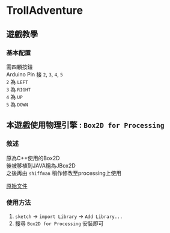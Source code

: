 # TrollAdventure

## 遊戲教學

### 基本配置

需四顆按鈕<br>
Arduino Pin 接 `2`, `3`, `4`, `5`<br>
`2` 為 `LEFT`<br>
`3` 為 `RIGHT`<br>
`4` 為 `UP`<br>
`5` 為 `DOWN`<br>

## 本遊戲使用物理引擎 : `Box2D for Processing`

### 敘述

原為C++使用的Box2D<br>
後被移植到JAVA稱為JBox2D<br>
之後再由 `shiffman` 稍作修改至processing上使用<br>

[原始文件](https://github.com/shiffman/Box2D-for-Processing)

### 使用方法

1. `sketch` -> `import Library` -> `Add Library...`<br>
2. 搜尋 `Box2D for Processing` 安裝即可<br>
